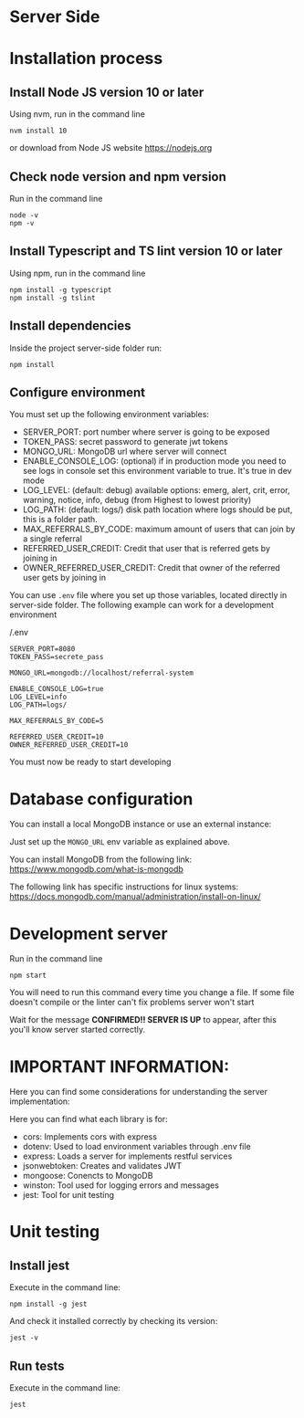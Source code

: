 # Server Side

# Installation process

## Install Node JS version 10 or later

Using nvm, run in the command line

```
nvm install 10
```

or download from Node JS website https://nodejs.org

## Check node version and npm version

Run in the command line

```
node -v
npm -v
```

## Install Typescript and TS lint version 10 or later

Using npm, run in the command line

```
npm install -g typescript
npm install -g tslint
```

## Install dependencies

Inside the project server-side folder run:

```
npm install
```

## Configure environment

You must set up the following environment variables:

- SERVER_PORT: port number where server is going to be exposed
- TOKEN_PASS: secret password to generate jwt tokens
- MONGO_URL: MongoDB url where server will connect
- ENABLE_CONSOLE_LOG: (optional) if in production mode you need to see logs in console set this environment variable to true. It's true in dev mode
- LOG_LEVEL: (default: debug) available options: emerg, alert, crit, error, warning, notice, info, debug (from Highest to lowest priority)
- LOG_PATH: (default: logs/) disk path location where logs should be put, this is a folder path.
- MAX_REFERRALS_BY_CODE: maximum amount of users that can join by a single referral
- REFERRED_USER_CREDIT: Credit that user that is referred gets by joining in
- OWNER_REFERRED_USER_CREDIT: Credit that owner of the referred user gets by joining in

You can use `.env` file where you set up those variables, located directly in server-side folder.
The following example can work for a development environment

/.env
```
SERVER_PORT=8080
TOKEN_PASS=secrete_pass

MONGO_URL=mongodb://localhost/referral-system

ENABLE_CONSOLE_LOG=true
LOG_LEVEL=info
LOG_PATH=logs/

MAX_REFERRALS_BY_CODE=5

REFERRED_USER_CREDIT=10
OWNER_REFERRED_USER_CREDIT=10
```
You must now be ready to start developing

# Database configuration

You can install a local MongoDB instance or use an external instance:

Just set up the `MONGO_URL` env variable as explained above.

You can install MongoDB from the following link: https://www.mongodb.com/what-is-mongodb

The following link has specific instructions for linux systems: https://docs.mongodb.com/manual/administration/install-on-linux/


# Development server

Run in the command line

```
npm start
```

You will need to run this command every time you change a file.
If some file doesn't compile or the linter can't fix problems server won't start 

Wait for the message **CONFIRMED!! SERVER IS UP** to appear, after this you'll know server started correctly.

# IMPORTANT INFORMATION:

Here you can find some considerations for understanding the server implementation:

Here you can find what each library is for:
- cors: Implements cors with express
- dotenv: Used to load environment variables through .env file
- express: Loads a server for implements restful services
- jsonwebtoken: Creates and validates JWT
- mongoose: Conencts to MongoDB
- winston: Tool used for logging errors and messages
- jest: Tool for unit testing


# Unit testing

## Install jest

Execute in the command line:

```
npm install -g jest
```


And check it installed correctly by checking its version:

```
jest -v
```

## Run tests


Execute in the command line:

```
jest
```